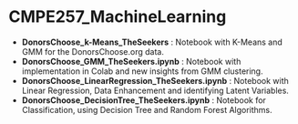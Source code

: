 # CMPE257_MachineLearning

* <b>DonorsChoose_k-Means_TheSeekers</b> : Notebook with K-Means and GMM for the DonorsChoose.org data.
* <b>DonorsChoose_GMM_TheSeekers.ipynb</b> : Notebook with implementation in Colab and new insights from GMM clustering.
* <b>DonorsChoose_LinearRegression_TheSeekers.ipynb</b> : Notebook with Linear Regression, Data Enhancement and identifying Latent Variables.
* <b>DonorsChoose_DecisionTree_TheSeekers.ipynb</b> : Notebook for Classification, using Decision Tree and Random Forest Algorithms.
